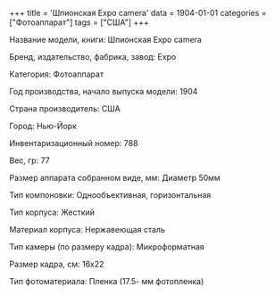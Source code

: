 +++
title = 'Шпионская Expo camera'
data = 1904-01-01
categories = ["Фотоаппарат"]
tags = ["США"]
+++

Название модели, книги: Шпионская Expo camera

Бренд, издательство, фабрика, завод: Expo

Категория: Фотоаппарат

Год производства, начало выпуска модели: 1904

Страна производитель: США

Город: Нью-Йорк

Инвентаризационный номер: 788

Вес, гр: 77

Размер аппарата  собранном виде, мм: Диаметр 50мм

Тип компоновки: Однообъективная, горизонтальная

Тип корпуса: Жесткий

Материал корпуса: Нержавеющая сталь

Тип камеры (по размеру кадра): Микроформатная

Размер кадра, см: 16х22

Тип фотоматериала: Пленка (17.5- мм фотопленка)


